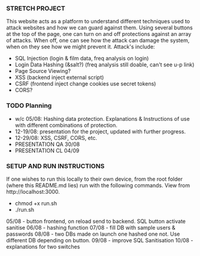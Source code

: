 ### STRETCH PROJECT
This website acts as a platform to understand different techniques used to attack websites and how we can guard against them. Using several buttons at the top of the page, one can turn on and off protections against an array of attacks. When off, one can see how the attack can damage the system, when on they see how we might prevent it. Attack's include:
- SQL Injection (login & film data, freq analysis on login)
- Login Data Hashing (&salt?) (freq analysis still doable, can't see u-p link)
- Page Source Viewing?
- XSS (backend inject external script)
- CSRF (frontend inject change cookies use secret tokens)
- CORS?

### TODO Planning
- w/c 05/08: Hashing data protection. Explanations & Instructions of use with different combinations of protection.
- 12-19/08: presentation for the project, updated with further progress.
- 12-29/08: XSS, CSRF, CORS, etc.
- PRESENTATION QA 30/08
- PRESENTATION CL 04/09

### SETUP AND RUN INSTRUCTIONS
If one wishes to run this locally to their own device, from the root folder (where this README.md lies) run with the following commands. View from http://localhost:3000.
- chmod +x run.sh
- ./run.sh

05/08 - button frontend, on reload send to backend. SQL button activate sanitise
06/08 - hashing function
07/08 - fill DB with sample users & passwords
08/08 - two DBs made on launch one hashed one not. Use different DB depending on button.
09/08 - improve SQL Sanitisation
10/08 - explanations for two switches
